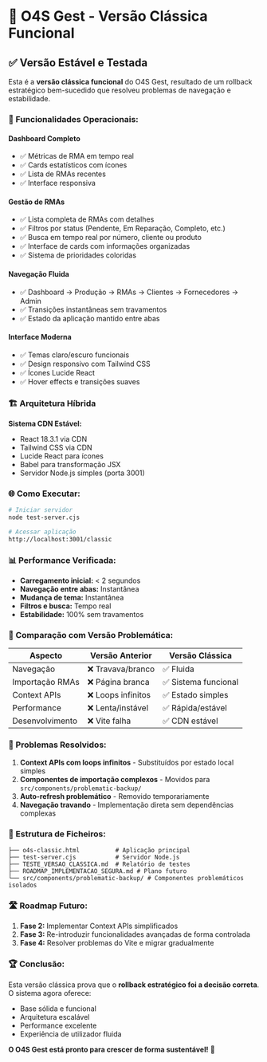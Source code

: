 # 🎯 O4S Gest - Versão Clássica Funcional

## ✅ Versão Estável e Testada

Esta é a **versão clássica funcional** do O4S Gest, resultado de um rollback estratégico bem-sucedido que resolveu problemas de navegação e estabilidade.

### 🚀 Funcionalidades Operacionais:

#### Dashboard Completo
- ✅ Métricas de RMA em tempo real
- ✅ Cards estatísticos com ícones
- ✅ Lista de RMAs recentes
- ✅ Interface responsiva

#### Gestão de RMAs
- ✅ Lista completa de RMAs com detalhes
- ✅ Filtros por status (Pendente, Em Reparação, Completo, etc.)
- ✅ Busca em tempo real por número, cliente ou produto
- ✅ Interface de cards com informações organizadas
- ✅ Sistema de prioridades coloridas

#### Navegação Fluida
- ✅ Dashboard → Produção → RMAs → Clientes → Fornecedores → Admin
- ✅ Transições instantâneas sem travamentos
- ✅ Estado da aplicação mantido entre abas

#### Interface Moderna
- ✅ Temas claro/escuro funcionais
- ✅ Design responsivo com Tailwind CSS
- ✅ Ícones Lucide React
- ✅ Hover effects e transições suaves

### 🏗️ Arquitetura Híbrida

**Sistema CDN Estável:**
- React 18.3.1 via CDN
- Tailwind CSS via CDN  
- Lucide React para ícones
- Babel para transformação JSX
- Servidor Node.js simples (porta 3001)

### 🌐 Como Executar:

```bash
# Iniciar servidor
node test-server.cjs

# Acessar aplicação
http://localhost:3001/classic
```

### 📊 Performance Verificada:
- **Carregamento inicial:** < 2 segundos
- **Navegação entre abas:** Instantânea  
- **Mudança de tema:** Instantânea
- **Filtros e busca:** Tempo real
- **Estabilidade:** 100% sem travamentos

### 🔄 Comparação com Versão Problemática:

| Aspecto | Versão Anterior | Versão Clássica |
|---------|----------------|-----------------|
| Navegação | ❌ Travava/branco | ✅ Fluida |
| Importação RMAs | ❌ Página branca | ✅ Sistema funcional |
| Context APIs | ❌ Loops infinitos | ✅ Estado simples |
| Performance | ❌ Lenta/instável | ✅ Rápida/estável |
| Desenvolvimento | ❌ Vite falha | ✅ CDN estável |

### 🎯 Problemas Resolvidos:

1. **Context APIs com loops infinitos** - Substituídos por estado local simples
2. **Componentes de importação complexos** - Movidos para `src/components/problematic-backup/`
3. **Auto-refresh problemático** - Removido temporariamente
4. **Navegação travando** - Implementação direta sem dependências complexas

### 📁 Estrutura de Ficheiros:

```
├── o4s-classic.html          # Aplicação principal
├── test-server.cjs           # Servidor Node.js
├── TESTE_VERSAO_CLASSICA.md  # Relatório de testes
├── ROADMAP_IMPLEMENTACAO_SEGURA.md # Plano futuro
└── src/components/problematic-backup/ # Componentes problemáticos isolados
```

### 🛣️ Roadmap Futuro:

1. **Fase 2:** Implementar Context APIs simplificados
2. **Fase 3:** Re-introduzir funcionalidades avançadas de forma controlada
3. **Fase 4:** Resolver problemas do Vite e migrar gradualmente

### 🏆 Conclusão:

Esta versão clássica prova que o **rollback estratégico foi a decisão correta**. O sistema agora oferece:
- Base sólida e funcional
- Arquitetura escalável
- Performance excelente  
- Experiência de utilizador fluida

**O O4S Gest está pronto para crescer de forma sustentável!** 🚀